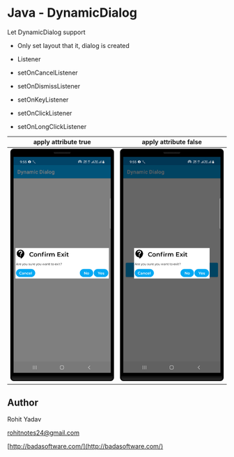 # Java - DynamicDialog #

Let DynamicDialog support

- Only set layout that it, dialog is created
- Listener

- setOnCancelListener
- setOnDismissListener
- setOnKeyListener
- setOnClickListener
- setOnLongClickListener

|       apply attribute true        |      apply attribute false        |
|-----------------------------------|-----------------------------------|
| <img src="art/1.png" width="250"> | <img src="art/2.png" width="250"> |

## Author ##

Rohit Yadav

[rohitnotes24@gmail.com](mailto:rohitnotes24@gmail.com)

[http://badasoftware.com/](http://badasoftware.com/)

